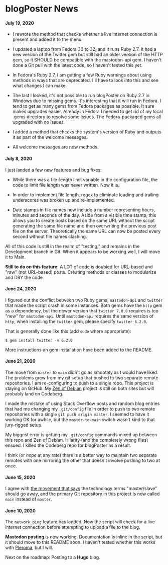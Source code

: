 # blogPoster News

#### July 19, 2020

* I rewrote the method that checks whether a live internet connection is present and added it to the menu

* I updated a laptop from Fedora 30 to 32, and it runs Ruby 2.7. It had a new version of the Twitter gem but still had an older version of the HTTP gem, so it SHOULD be compatible with the mastodon-api gem. I haven't done a Git pull with the latest code, so I haven't tested this yet.

* In Fedora's Ruby 2.7, I am getting a few Ruby warnings about using methods in ways that are deprecated. I'll have to look into this and see what changes I can make.

* The last I looked, it's not possible to run blogPoster on Ruby 2.7 in Windows due to missing gems. It's interesting that it will run in Fedora. I tend to get as many gems from Fedora packages as possible. It sure makes upgrades easier. Already in Fedora I needed to get rid of my local .gems directory to resolve some issues. The Fedora-packaged gems all upgraded with no issues. 

* I added a method that checks the system's version of Ruby and outputs it as part of the welcome messages.

* All welcome messages are now methods.

#### July 8, 2020

I just landed a few new features and bug fixes:

* While there was a file-length limit variable in the configuration file, the code to limit file length was never written. Now it is.

* In order to implement file length, regex to eliminate leading and trailing underscores was broken up and re-implemented.

* Date stamps in file names now include a number representing hours, minutes and seconds of the day. Aside from a visible time stamp, this allows you to create posts based on the same URL without the script generating the same file name and then overwriting the previous post file on the server. Theoretically the same URL can now be posted every second without file names clashing.

All of this code is still in the realm of "testing," and remains in the Development branch in Git. When it appears to be working well, I will move it to Main.

**Still to do on this feature:** A LOT of code is doubled for URL-based and "raw" (not URL-based) posts. Creating methods or classes to modularize and DRY the code.

#### June 24, 2020

I figured out the conflict between two Ruby gems, `mastodon-api` and `twitter` that made the script crash in some instances. Both gems have the `http` gem as a dependency, but the newer version that `twitter 7.0.0` requires is too "new" for `mastodon-api`. Until `mastodon-api` requires the same version of `http`, when installing the `twitter` gem, please specify `twitter 6.2.0`.

That is generally done like this (add `sudo` where appropriate):

	$ gem install twitter -v 6.2.0
	
More instructions on gem installation have been added to the README.

#### June 21, 2020

The move from `master` to `main` didn't go as smoothly as I would have liked. The problems grew from my git setup that pushed to two separate remote repositories. I am re-configuring to push to a single repo. This project is staying on GitHub. My [Zen of Debian](https://codeberg.org/passthejoe/zen-of-debian) project is still on both sites but will probably land on Codeberg.

I made the mistake of using Stack Overflow posts and random blog entries that had me changing my `.git/config` file in order to push to two remote repositories with a single `git push origin master`. I seemed to have it working OK for awhile, but the `master-to-main` switch wasn't kind to that jury-rigged setup.

My biggest error is getting my `.git/config` commands mixed up between this repo and Zen of Debian. Hilarity (and the completely wrong files) ensued. I killed the Codeberg repo for blogPoster as a result.

I think (or _hope_ at any rate) there is a better way to maintain two separate remotes with one mirroring the other that doesn't involve pushing to two at once.

#### June 15, 2020

I agree with [the movement that says](https://www.zdnet.com/article/github-to-replace-master-with-alternative-term-to-avoid-slavery-references/) the technology terms "master/slave" should go away, and the primary Git repository in this project is now called `main` instead of `master`.

#### June 10, 2020

The `network_ping` feature has landed. Now the script will check for a live internet connection before attempting to upload a file to the blog.

**Mastodon posting** is now working. Documentation is inline in the script, but it should move to this README soon. I haven't tested whether this works with [Pleroma](https://pleroma.social/), but I will.

Next on the roadmap: Posting to a **Hugo** blog.
